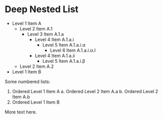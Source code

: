 # Deep Nested List

- Level 1 Item A
  - Level 2 Item A.1
    - Level 3 Item A.1.a
      - Level 4 Item A.1.a.i
        - Level 5 Item A.1.a.i.α
          - Level 6 Item A.1.a.i.α.I
      - Level 4 Item A.1.a.ii
        - Level 5 Item A.1.a.i.β
  - Level 2 Item A.2
- Level 1 Item B

Some numbered lists:

1. Ordered Level 1 Item A
    a. Ordered Level 2 Item A.a
    b. Ordered Level 2 Item A.b
2. Ordered Level 1 Item B

More text here.
